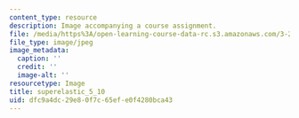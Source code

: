 ```yaml
---
content_type: resource
description: Image accompanying a course assignment.
file: /media/https%3A/open-learning-course-data-rc.s3.amazonaws.com/3-22-mechanical-behavior-of-materials-spring-2008/dfc9a4dc29e80f7c65efe0f4280bca43_superelastic_5_10.jpg
file_type: image/jpeg
image_metadata:
  caption: ''
  credit: ''
  image-alt: ''
resourcetype: Image
title: superelastic_5_10
uid: dfc9a4dc-29e8-0f7c-65ef-e0f4280bca43
---
```

